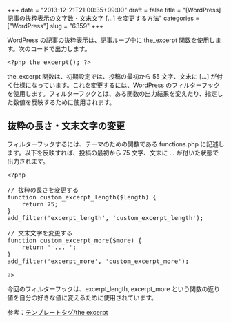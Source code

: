 +++
date = "2013-12-21T21:00:35+09:00"
draft = false
title = "[WordPress] 記事の抜粋表示の文字数・文末文字 [...] を変更する方法"
categories = ["WordPress"]
slug = "6359"
+++

WordPress の記事の抜粋表示は、記事ループ中に the_excerpt 関数を使用します。次のコードで出力します。

<pre class="prettyprint">&lt;?php the_excerpt(); ?&gt;</pre>

the_excerpt 関数は、初期設定では、投稿の最初から 55 文字、文末に [...] が付く仕様になっています。これを変更するには、WordPress のフィルターフックを使用します。フィルターフックとは、ある関数の出力結果を変えたり、指定した数値を反映するために使用されます。

<h2>抜粋の長さ・文末文字の変更</h2>

フィルターフックするには、テーマのための関数である functions.php に記述します。以下を反映すれば、投稿の最初から 75 文字、文末に ... が付いた状態で出力されます。

<pre class="prettyprint">&lt;?php

// 抜粋の長さを変更する
function custom_excerpt_length($length) {	
	return 75;
}	
add_filter('excerpt_length', 'custom_excerpt_length');

// 文末文字を変更する
function custom_excerpt_more($more) {
	return ' ... ';
}
add_filter('excerpt_more', 'custom_excerpt_more');

?&gt;</pre>

今回のフィルターフックは、excerpt_length, excerpt_more という関数の返り値を自分の好きな値に変えるために使用されています。

参考：<a href="http://wpdocs.sourceforge.jp/%E3%83%86%E3%83%B3%E3%83%97%E3%83%AC%E3%83%BC%E3%83%88%E3%82%BF%E3%82%B0/the_excerpt" target="_blank">テンプレートタグ/the excerpt</a>
